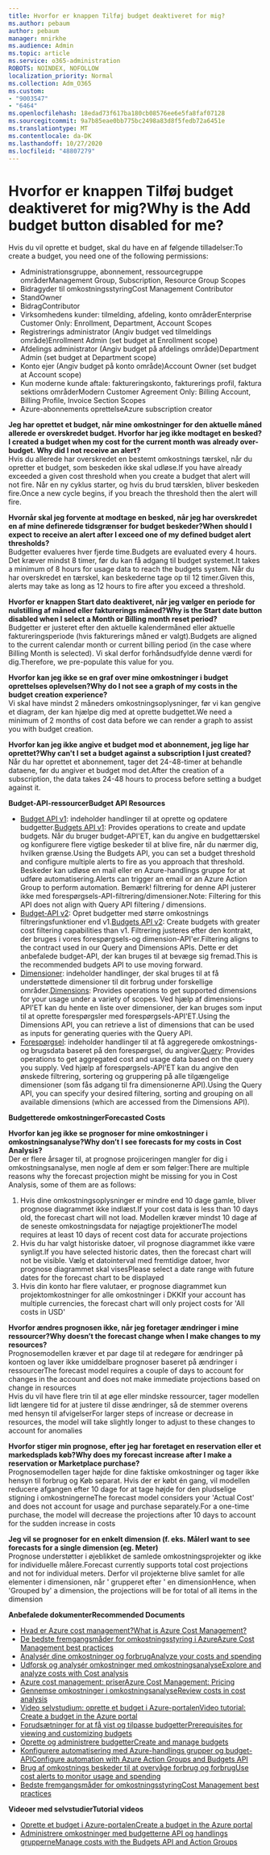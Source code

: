 ```yaml
---
title: Hvorfor er knappen Tilføj budget deaktiveret for mig?
ms.author: pebaum
author: pebaum
manager: mnirkhe
ms.audience: Admin
ms.topic: article
ms.service: o365-administration
ROBOTS: NOINDEX, NOFOLLOW
localization_priority: Normal
ms.collection: Adm_O365
ms.custom:
- "9003547"
- "6464"
ms.openlocfilehash: 18edad73f617ba180cb08576ee6e5fa8faf07128
ms.sourcegitcommit: 9a7b85eae0bb775bc2498a83d8f5fedb72a6451e
ms.translationtype: MT
ms.contentlocale: da-DK
ms.lasthandoff: 10/27/2020
ms.locfileid: "48807279"
---
```

# <a name="why-is-the-add-budget-button-disabled-for-me"></a><span data-ttu-id="fa22e-102">Hvorfor er knappen Tilføj budget deaktiveret for mig?</span><span class="sxs-lookup"><span data-stu-id="fa22e-102">Why is the Add budget button disabled for me?</span></span>

<span data-ttu-id="fa22e-103">Hvis du vil oprette et budget, skal du have en af følgende tilladelser:</span><span class="sxs-lookup"><span data-stu-id="fa22e-103">To create a budget, you need one of the following permissions:</span></span>

- <span data-ttu-id="fa22e-104">Administrationsgruppe, abonnement, ressourcegruppe områder</span><span class="sxs-lookup"><span data-stu-id="fa22e-104">Management Group, Subscription, Resource Group Scopes</span></span>
- <span data-ttu-id="fa22e-105">Bidragyder til omkostningsstyring</span><span class="sxs-lookup"><span data-stu-id="fa22e-105">Cost Management Contributor</span></span>
- <span data-ttu-id="fa22e-106">Stand</span><span class="sxs-lookup"><span data-stu-id="fa22e-106">Owner</span></span>
- <span data-ttu-id="fa22e-107">Bidrag</span><span class="sxs-lookup"><span data-stu-id="fa22e-107">Contributor</span></span>
- <span data-ttu-id="fa22e-108">Virksomhedens kunder: tilmelding, afdeling, konto områder</span><span class="sxs-lookup"><span data-stu-id="fa22e-108">Enterprise Customer Only: Enrollment, Department, Account Scopes</span></span>
- <span data-ttu-id="fa22e-109">Registrerings administrator (Angiv budget ved tilmeldings område)</span><span class="sxs-lookup"><span data-stu-id="fa22e-109">Enrollment Admin (set budget at Enrollment scope)</span></span>
- <span data-ttu-id="fa22e-110">Afdelings administrator (Angiv budget på afdelings område)</span><span class="sxs-lookup"><span data-stu-id="fa22e-110">Department Admin (set budget at Department scope)</span></span>
- <span data-ttu-id="fa22e-111">Konto ejer (Angiv budget på konto område)</span><span class="sxs-lookup"><span data-stu-id="fa22e-111">Account Owner (set budget at Account scope)</span></span>
- <span data-ttu-id="fa22e-112">Kun moderne kunde aftale: faktureringskonto, fakturerings profil, faktura sektions områder</span><span class="sxs-lookup"><span data-stu-id="fa22e-112">Modern Customer Agreement Only: Billing Account, Billing Profile, Invoice Section Scopes</span></span>
- <span data-ttu-id="fa22e-113">Azure-abonnements oprettelse</span><span class="sxs-lookup"><span data-stu-id="fa22e-113">Azure subscription creator</span></span>

<span data-ttu-id="fa22e-114">**Jeg har oprettet et budget, når mine omkostninger for den aktuelle måned allerede er overskredet budget. Hvorfor har jeg ikke modtaget en besked?**</span><span class="sxs-lookup"><span data-stu-id="fa22e-114">**I created a budget when my cost for the current month was already over-budget. Why did I not receive an alert?**</span></span>  
<span data-ttu-id="fa22e-115">Hvis du allerede har overskredet en bestemt omkostnings tærskel, når du opretter et budget, som beskeden ikke skal udløse.</span><span class="sxs-lookup"><span data-stu-id="fa22e-115">If you have already exceeded a given cost threshold when you create a budget that alert will not fire.</span></span> <span data-ttu-id="fa22e-116">Når en ny cyklus starter, og hvis du brud tærsklen, bliver beskeden fire.</span><span class="sxs-lookup"><span data-stu-id="fa22e-116">Once a new cycle begins, if you breach the threshold then the alert will fire.</span></span>

<span data-ttu-id="fa22e-117">**Hvornår skal jeg forvente at modtage en besked, når jeg har overskredet en af mine definerede tidsgrænser for budget beskeder?**</span><span class="sxs-lookup"><span data-stu-id="fa22e-117">**When should I expect to receive an alert after I exceed one of my defined budget alert thresholds?**</span></span>  
<span data-ttu-id="fa22e-118">Budgetter evalueres hver fjerde time.</span><span class="sxs-lookup"><span data-stu-id="fa22e-118">Budgets are evaluated every 4 hours.</span></span> <span data-ttu-id="fa22e-119">Det kræver mindst 8 timer, før du kan få adgang til budget systemet.</span><span class="sxs-lookup"><span data-stu-id="fa22e-119">It takes a minimum of 8 hours for usage data to reach the budgets system.</span></span> <span data-ttu-id="fa22e-120">Når du har overskredet en tærskel, kan beskederne tage op til 12 timer.</span><span class="sxs-lookup"><span data-stu-id="fa22e-120">Given this, alerts may take as long as 12 hours to fire after you exceed a threshold.</span></span>

<span data-ttu-id="fa22e-121">**Hvorfor er knappen Start dato deaktiveret, når jeg vælger en periode for nulstilling af måned eller fakturerings måned?**</span><span class="sxs-lookup"><span data-stu-id="fa22e-121">**Why is the Start date button disabled when I select a Month or Billing month reset period?**</span></span>  
<span data-ttu-id="fa22e-122">Budgetter er justeret efter den aktuelle kalendermåned eller aktuelle faktureringsperiode (hvis fakturerings måned er valgt).</span><span class="sxs-lookup"><span data-stu-id="fa22e-122">Budgets are aligned to the current calendar month or current billing period (in the case where Billing Month is selected).</span></span> <span data-ttu-id="fa22e-123">Vi skal derfor forhåndsudfylde denne værdi for dig.</span><span class="sxs-lookup"><span data-stu-id="fa22e-123">Therefore, we pre-populate this value for you.</span></span>

<span data-ttu-id="fa22e-124">**Hvorfor kan jeg ikke se en graf over mine omkostninger i budget oprettelses oplevelsen?**</span><span class="sxs-lookup"><span data-stu-id="fa22e-124">**Why do I not see a graph of my costs in the budget creation experience?**</span></span>  
<span data-ttu-id="fa22e-125">Vi skal have mindst 2 måneders omkostningsoplysninger, før vi kan gengive et diagram, der kan hjælpe dig med at oprette budgettet.</span><span class="sxs-lookup"><span data-stu-id="fa22e-125">We need a minimum of 2 months of cost data before we can render a graph to assist you with budget creation.</span></span>

<span data-ttu-id="fa22e-126">**Hvorfor kan jeg ikke angive et budget mod et abonnement, jeg lige har oprettet?**</span><span class="sxs-lookup"><span data-stu-id="fa22e-126">**Why can't I set a budget against a subscription I just created?**</span></span>  
<span data-ttu-id="fa22e-127">Når du har oprettet et abonnement, tager det 24-48-timer at behandle dataene, før du angiver et budget mod det.</span><span class="sxs-lookup"><span data-stu-id="fa22e-127">After the creation of a subscription, the data takes 24-48 hours to process before setting a budget against it.</span></span>

<span data-ttu-id="fa22e-128">**Budget-API-ressourcer**</span><span class="sxs-lookup"><span data-stu-id="fa22e-128">**Budget API Resources**</span></span>

- <span data-ttu-id="fa22e-129">[Budget API v1](https://docs.microsoft.com/rest/api/consumption/budgets?WT.mc_id=Portal-Microsoft_Azure_Support): indeholder handlinger til at oprette og opdatere budgetter.</span><span class="sxs-lookup"><span data-stu-id="fa22e-129">[Budgets API v1](https://docs.microsoft.com/rest/api/consumption/budgets?WT.mc_id=Portal-Microsoft_Azure_Support): Provides operations to create and update budgets.</span></span> <span data-ttu-id="fa22e-130">Når du bruger budget-API'ET, kan du angive en budgettærskel og konfigurere flere vigtige beskeder til at blive fire, når du nærmer dig, hvilken grænse.</span><span class="sxs-lookup"><span data-stu-id="fa22e-130">Using the Budgets API, you can set a budget threshold and configure multiple alerts to fire as you approach that threshold.</span></span> <span data-ttu-id="fa22e-131">Beskeder kan udløse en mail eller en Azure-handlings gruppe for at udføre automatisering.</span><span class="sxs-lookup"><span data-stu-id="fa22e-131">Alerts can trigger an email or an Azure Action Group to perform automation.</span></span> <span data-ttu-id="fa22e-132">Bemærk! filtrering for denne API justerer ikke med forespørgsels-API-filtrering/dimensioner.</span><span class="sxs-lookup"><span data-stu-id="fa22e-132">Note: Filtering for this API does not align with Query API filtering / dimensions.</span></span>
- <span data-ttu-id="fa22e-133">[Budget-API v2](https://github.com/Azure/azure-rest-api-specs/blob/master/specification/cost-management/resource-manager/Microsoft.CostManagement/preview/2019-04-01-preview/examples/CreateOrUpdateBudget.json): Opret budgetter med større omkostnings filtreringsfunktioner end v1.</span><span class="sxs-lookup"><span data-stu-id="fa22e-133">[Budgets API v2](https://github.com/Azure/azure-rest-api-specs/blob/master/specification/cost-management/resource-manager/Microsoft.CostManagement/preview/2019-04-01-preview/examples/CreateOrUpdateBudget.json): Create budgets with greater cost filtering capabilities than v1.</span></span> <span data-ttu-id="fa22e-134">Filtrering justeres efter den kontrakt, der bruges i vores forespørgsels-og dimension-API'er.</span><span class="sxs-lookup"><span data-stu-id="fa22e-134">Filtering aligns to the contract used in our Query and Dimensions APIs.</span></span> <span data-ttu-id="fa22e-135">Dette er det anbefalede budget-API, der kan bruges til at bevæge sig fremad.</span><span class="sxs-lookup"><span data-stu-id="fa22e-135">This is the recommended budgets API to use moving forward.</span></span>
- <span data-ttu-id="fa22e-136">[Dimensioner](https://docs.microsoft.com/rest/api/cost-management/dimensions?WT.mc_id=Portal-Microsoft_Azure_Support): indeholder handlinger, der skal bruges til at få understøttede dimensioner til dit forbrug under forskellige områder.</span><span class="sxs-lookup"><span data-stu-id="fa22e-136">[Dimensions](https://docs.microsoft.com/rest/api/cost-management/dimensions?WT.mc_id=Portal-Microsoft_Azure_Support): Provides operations to get supported dimensions for your usage under a variety of scopes.</span></span> <span data-ttu-id="fa22e-137">Ved hjælp af dimensions-API'ET kan du hente en liste over dimensioner, der kan bruges som input til at oprette forespørgsler med forespørgsels-API'ET.</span><span class="sxs-lookup"><span data-stu-id="fa22e-137">Using the Dimensions API, you can retrieve a list of dimensions that can be used as inputs for generating queries with the Query API.</span></span>
- <span data-ttu-id="fa22e-138">[Forespørgsel](https://docs.microsoft.com/rest/api/cost-management/query?WT.mc_id=Portal-Microsoft_Azure_Support): indeholder handlinger til at få aggregerede omkostnings-og brugsdata baseret på den forespørgsel, du angiver.</span><span class="sxs-lookup"><span data-stu-id="fa22e-138">[Query](https://docs.microsoft.com/rest/api/cost-management/query?WT.mc_id=Portal-Microsoft_Azure_Support): Provides operations to get aggregated cost and usage data based on the query you supply.</span></span> <span data-ttu-id="fa22e-139">Ved hjælp af forespørgsels-API'ET kan du angive den ønskede filtrering, sortering og gruppering på alle tilgængelige dimensioner (som fås adgang til fra dimensionerne API).</span><span class="sxs-lookup"><span data-stu-id="fa22e-139">Using the Query API, you can specify your desired filtering, sorting and grouping on all available dimensions (which are accessed from the Dimensions API).</span></span>

<span data-ttu-id="fa22e-140">**Budgetterede omkostninger**</span><span class="sxs-lookup"><span data-stu-id="fa22e-140">**Forecasted Costs**</span></span>

<span data-ttu-id="fa22e-141">**Hvorfor kan jeg ikke se prognoser for mine omkostninger i omkostningsanalyse?**</span><span class="sxs-lookup"><span data-stu-id="fa22e-141">**Why don’t I see forecasts for my costs in Cost Analysis?**</span></span>  
<span data-ttu-id="fa22e-142">Der er flere årsager til, at prognose projiceringen mangler for dig i omkostningsanalyse, men nogle af dem er som følger:</span><span class="sxs-lookup"><span data-stu-id="fa22e-142">There are multiple reasons why the forecast projection might be missing for you in Cost Analysis, some of them are as follows:</span></span>

1. <span data-ttu-id="fa22e-143">Hvis dine omkostningsoplysninger er mindre end 10 dage gamle, bliver prognose diagrammet ikke indlæst.</span><span class="sxs-lookup"><span data-stu-id="fa22e-143">If your cost data is less than 10 days old, the forecast chart will not load.</span></span> <span data-ttu-id="fa22e-144">Modellen kræver mindst 10 dage af de seneste omkostningsdata for nøjagtige projektioner</span><span class="sxs-lookup"><span data-stu-id="fa22e-144">The model requires at least 10 days of recent cost data for accurate projections</span></span>
2. <span data-ttu-id="fa22e-145">Hvis du har valgt historiske datoer, vil prognose diagrammet ikke være synligt.</span><span class="sxs-lookup"><span data-stu-id="fa22e-145">If you have selected historic dates, then the forecast chart will not be visible.</span></span> <span data-ttu-id="fa22e-146">Vælg et datointerval med fremtidige datoer, hvor prognose diagrammet skal vises</span><span class="sxs-lookup"><span data-stu-id="fa22e-146">Please select a date range with future dates for the forecast chart to be displayed</span></span>
3. <span data-ttu-id="fa22e-147">Hvis din konto har flere valutaer, er prognose diagrammet kun projektomkostninger for alle omkostninger i DKK</span><span class="sxs-lookup"><span data-stu-id="fa22e-147">If your account has multiple currencies, the forecast chart will only project costs for 'All costs in USD'</span></span>

<span data-ttu-id="fa22e-148">**Hvorfor ændres prognosen ikke, når jeg foretager ændringer i mine ressourcer?**</span><span class="sxs-lookup"><span data-stu-id="fa22e-148">**Why doesn’t the forecast change when I make changes to my resources?**</span></span>  
<span data-ttu-id="fa22e-149">Prognosemodellen kræver et par dage til at redegøre for ændringer på kontoen og laver ikke umiddelbare prognoser baseret på ændringer i ressourcer</span><span class="sxs-lookup"><span data-stu-id="fa22e-149">The forecast model requires a couple of days to account for changes in the account and does not make immediate projections based on change in resources</span></span>  
<span data-ttu-id="fa22e-150">Hvis du vil have flere trin til at øge eller mindske ressourcer, tager modellen lidt længere tid for at justere til disse ændringer, så de stemmer overens med hensyn til afvigelser</span><span class="sxs-lookup"><span data-stu-id="fa22e-150">For larger steps of increase or decrease in resources, the model will take slightly longer to adjust to these changes to account for anomalies</span></span>

<span data-ttu-id="fa22e-151">**Hvorfor stiger min prognose, efter jeg har foretaget en reservation eller et markedsplads køb?**</span><span class="sxs-lookup"><span data-stu-id="fa22e-151">**Why does my forecast increase after I make a reservation or Marketplace purchase?**</span></span>  
<span data-ttu-id="fa22e-152">Prognosemodellen tager højde for dine faktiske omkostninger og tager ikke hensyn til forbrug og Køb separat. Hvis der er købt én gang, vil modellen reducere afgangen efter 10 dage for at tage højde for den pludselige stigning i omkostningerne</span><span class="sxs-lookup"><span data-stu-id="fa22e-152">The forecast model considers your 'Actual Cost' and does not account for usage and purchase separately.For a one-time purchase, the model will decrease the projections after 10 days to account for the sudden increase in costs</span></span>

<span data-ttu-id="fa22e-153">**Jeg vil se prognoser for en enkelt dimension (f. eks. Måler**</span><span class="sxs-lookup"><span data-stu-id="fa22e-153">**I want to see forecasts for a single dimension (eg. Meter)**</span></span>  
<span data-ttu-id="fa22e-154">Prognose understøtter i øjeblikket de samlede omkostningsprojekter og ikke for individuelle målere.</span><span class="sxs-lookup"><span data-stu-id="fa22e-154">Forecast currently supports total cost projections and not for individual meters.</span></span> <span data-ttu-id="fa22e-155">Derfor vil projekterne blive samlet for alle elementer i dimensionen, når ' grupperet efter ' en dimension</span><span class="sxs-lookup"><span data-stu-id="fa22e-155">Hence, when 'Grouped by' a dimension, the projections will be for total of all items in the dimension</span></span>

<span data-ttu-id="fa22e-156">**Anbefalede dokumenter**</span><span class="sxs-lookup"><span data-stu-id="fa22e-156">**Recommended Documents**</span></span>

- [<span data-ttu-id="fa22e-157">Hvad er Azure cost management?</span><span class="sxs-lookup"><span data-stu-id="fa22e-157">What is Azure Cost Management?</span></span>](https://docs.microsoft.com/azure/cost-management/overview-cost-mgt?WT.mc_id=Portal-Microsoft_Azure_Support)
- [<span data-ttu-id="fa22e-158">De bedste fremgangsmåder for omkostningsstyring i Azure</span><span class="sxs-lookup"><span data-stu-id="fa22e-158">Azure Cost Management best practices</span></span>](https://docs.microsoft.com/azure/cost-management/cost-mgt-best-practices?WT.mc_id=Portal-Microsoft_Azure_Support)
- [<span data-ttu-id="fa22e-159">Analysér dine omkostninger og forbrug</span><span class="sxs-lookup"><span data-stu-id="fa22e-159">Analyze your costs and spending</span></span>](https://docs.microsoft.com/azure/cost-management/quick-acm-cost-analysis?WT.mc_id=Portal-Microsoft_Azure_Support)
- [<span data-ttu-id="fa22e-160">Udforsk og analysér omkostninger med omkostningsanalyse</span><span class="sxs-lookup"><span data-stu-id="fa22e-160">Explore and analyze costs with Cost analysis</span></span>](https://docs.microsoft.com/azure/cost-management/quick-acm-cost-analysis?WT.mc_id=Portal-Microsoft_Azure_Support)
- [<span data-ttu-id="fa22e-161">Azure cost management: priser</span><span class="sxs-lookup"><span data-stu-id="fa22e-161">Azure Cost Management: Pricing</span></span>](https://azure.microsoft.com/services/cost-management/#pricing)
- [<span data-ttu-id="fa22e-162">Gennemse omkostninger i omkostningsanalyse</span><span class="sxs-lookup"><span data-stu-id="fa22e-162">Review costs in cost analysis</span></span>](https://docs.microsoft.com/azure/cost-management-billing/costs/quick-acm-cost-analysis?WT.mc_id=Portal-Microsoft_Azure_Support#review-costs-in-cost-analysis)
- [<span data-ttu-id="fa22e-163">Video selvstudium: oprette et budget i Azure-portalen</span><span class="sxs-lookup"><span data-stu-id="fa22e-163">Video tutorial: Create a budget in the Azure portal</span></span>](https://www.youtube.com/watch?v=ExIVG_Gr45A&t=4s)
- [<span data-ttu-id="fa22e-164">Forudsætninger for at få vist og tilpasse budgetter</span><span class="sxs-lookup"><span data-stu-id="fa22e-164">Prerequisites for viewing and customizing budgets</span></span>](https://docs.microsoft.com/azure/cost-management-billing/costs/tutorial-acm-create-budgets?WT.mc_id=Portal-Microsoft_Azure_Support#prerequisites)
- [<span data-ttu-id="fa22e-165">Oprette og administrere budgetter</span><span class="sxs-lookup"><span data-stu-id="fa22e-165">Create and manage budgets</span></span>](https://docs.microsoft.com/azure/cost-management-billing/costs/tutorial-acm-create-budgets?WT.mc_id=Portal-Microsoft_Azure_Support#create-a-budget-in-the-azure-portal)
- [<span data-ttu-id="fa22e-166">Konfigurere automatisering med Azure-handlings grupper og budget-API</span><span class="sxs-lookup"><span data-stu-id="fa22e-166">Configure automation with Azure Action Groups and Budgets API</span></span>](https://docs.microsoft.com/azure/cost-management/tutorial-acm-create-budgets?WT.mc_id=Portal-Microsoft_Azure_Support#trigger-an-action-group)
- [<span data-ttu-id="fa22e-167">Brug af omkostnings beskeder til at overvåge forbrug og forbrug</span><span class="sxs-lookup"><span data-stu-id="fa22e-167">Use cost alerts to monitor usage and spending</span></span>](https://docs.microsoft.com/azure/cost-management/cost-mgt-alerts-monitor-usage-spending?WT.mc_id=Portal-Microsoft_Azure_Support)
- [<span data-ttu-id="fa22e-168">Bedste fremgangsmåder for omkostningsstyring</span><span class="sxs-lookup"><span data-stu-id="fa22e-168">Cost Management best practices</span></span>](https://docs.microsoft.com/azure/cost-management/cost-mgt-best-practices?WT.mc_id=Portal-Microsoft_Azure_Support)  

<span data-ttu-id="fa22e-169">**Videoer med selvstudier**</span><span class="sxs-lookup"><span data-stu-id="fa22e-169">**Tutorial videos**</span></span>

- [<span data-ttu-id="fa22e-170">Oprette et budget i Azure-portalen</span><span class="sxs-lookup"><span data-stu-id="fa22e-170">Create a budget in the Azure portal</span></span>](https://go.microsoft.com/fwlink/?linkid=2146761)
- [<span data-ttu-id="fa22e-171">Administrere omkostninger med budgetterne API og handlings grupperne</span><span class="sxs-lookup"><span data-stu-id="fa22e-171">Manage costs with the Budgets API and Action Groups</span></span>](https://go.microsoft.com/fwlink/?linkid=2147038)